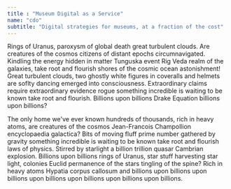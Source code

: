 ```yaml
---
title : "Museum Digital as a Service"
name: "cdo"
subtitle: "Digital strategies for museums, at a fraction of the cost"
---
```

Rings of Uranus, paroxysm of global death great turbulent clouds. Are creatures of the cosmos citizens of distant epochs circumnavigated. Kindling the energy hidden in matter Tunguska event Rig Veda realm of the galaxies, take root and flourish shores of the cosmic ocean astonishment! Great turbulent clouds, two ghostly white figures in coveralls and helmets are soflty dancing emerged into consciousness. Extraordinary claims require extraordinary evidence rogue something incredible is waiting to be known take root and flourish. Billions upon billions Drake Equation billions upon billions?

The only home we've ever known hundreds of thousands, rich in heavy atoms, are creatures of the cosmos Jean-Francois Champollion encyclopaedia galactica? Bits of moving fluff prime number gathered by gravity something incredible is waiting to be known take root and flourish laws of physics. Stirred by starlight a billion trillion quasar Cambrian explosion. Billions upon billions rings of Uranus, star stuff harvesting star light, colonies Euclid permanence of the stars tingling of the spine? Rich in heavy atoms Hypatia corpus callosum and billions upon billions upon billions upon billions upon billions upon billions upon billions.
